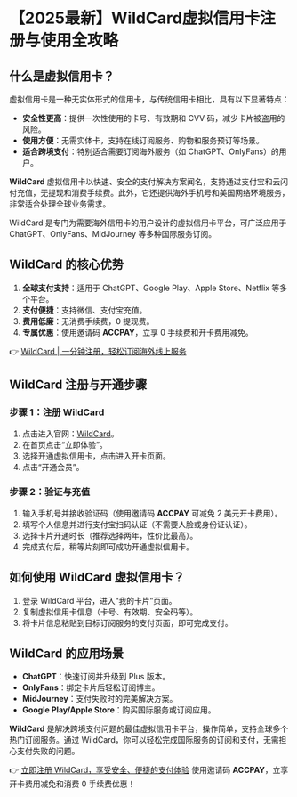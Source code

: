 # 【2025最新】WildCard虚拟信用卡注册与使用全攻略

## 什么是虚拟信用卡？

虚拟信用卡是一种无实体形式的信用卡，与传统信用卡相比，具有以下显著特点：

- **安全性更高**：提供一次性使用的卡号、有效期和 CVV 码，减少卡片被盗用的风险。
- **使用方便**：无需实体卡，支持在线订阅服务、购物和服务预订等场景。
- **适合跨境支付**：特别适合需要订阅海外服务（如 ChatGPT、OnlyFans）的用户。

**WildCard** 虚拟信用卡以快速、安全的支付解决方案闻名，支持通过支付宝和云闪付充值，无提现和消费手续费。此外，它还提供海外手机号和美国网络环境服务，非常适合处理全球业务需求。

WildCard 是专门为需要海外信用卡的用户设计的虚拟信用卡平台，可广泛应用于 ChatGPT、OnlyFans、MidJourney 等多种国际服务订阅。

## WildCard 的核心优势

1. **全球支付支持**：适用于 ChatGPT、Google Play、Apple Store、Netflix 等多个平台。
2. **支付便捷**：支持微信、支付宝充值。
3. **费用低廉**：无消费手续费，0 提现费。
4. **专属优惠**：使用邀请码 **ACCPAY**，立享 0 手续费和开卡费用减免。

👉 [WildCard | 一分钟注册，轻松订阅海外线上服务](https://bbtdd.com/WildCard)

## WildCard 注册与开通步骤

### 步骤 1：注册 WildCard

1. 点击进入官网：[WildCard](https://bbtdd.com/WildCard)。
2. 在首页点击“立即体验”。
3. 选择开通虚拟信用卡，点击进入开卡页面。
4. 点击“开通会员”。



### 步骤 2：验证与充值

1. 输入手机号并接收验证码（使用邀请码 **ACCPAY** 可减免 2 美元开卡费用）。
2. 填写个人信息并进行支付宝扫码认证（不需要人脸或身份证认证）。
3. 选择卡片开通时长（推荐选择两年，性价比最高）。
4. 完成支付后，稍等片刻即可成功开通虚拟信用卡。



## 如何使用 WildCard 虚拟信用卡？

1. 登录 WildCard 平台，进入“我的卡片”页面。
2. 复制虚拟信用卡信息（卡号、有效期、安全码等）。
3. 将卡片信息粘贴到目标订阅服务的支付页面，即可完成支付。



## WildCard 的应用场景

- **ChatGPT**：快速订阅并升级到 Plus 版本。
- **OnlyFans**：绑定卡片后轻松订阅博主。
- **MidJourney**：支付失败时的完美解决方案。
- **Google Play/Apple Store**：购买国际服务或订阅应用。

**WildCard** 是解决跨境支付问题的最佳虚拟信用卡平台，操作简单，支持全球多个热门订阅服务。通过 WildCard，你可以轻松完成国际服务的订阅和支付，无需担心支付失败的问题。

👉 [立即注册 WildCard，享受安全、便捷的支付体验](https://bbtdd.com/WildCard)
使用邀请码 **ACCPAY**，立享开卡费用减免和消费 0 手续费优惠！